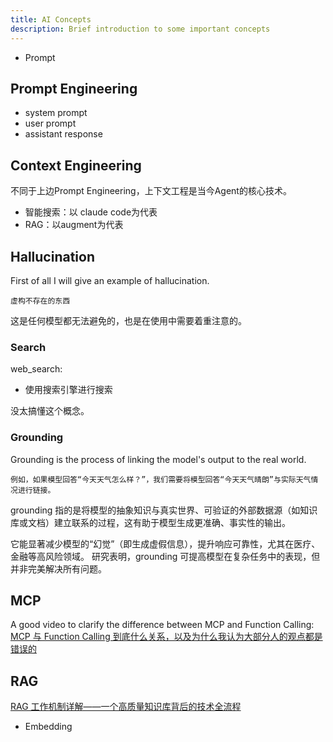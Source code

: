 ```yaml
---
title: AI Concepts
description: Brief introduction to some important concepts
---
```


- Prompt

## Prompt Engineering

- system prompt
- user prompt
- assistant response

## Context Engineering

不同于上边Prompt Engineering，上下文工程是当今Agent的核心技术。

- 智能搜索：以 claude code为代表
- RAG：以augment为代表

## Hallucination

First of all I will give an example of hallucination.

```
虚构不存在的东西
```

这是任何模型都无法避免的，也是在使用中需要着重注意的。

### Search

web_search: 
- 使用搜索引擎进行搜索

没太搞懂这个概念。

### Grounding

Grounding is the process of linking the model's output to the real world.

```
例如，如果模型回答“今天天气怎么样？”，我们需要将模型回答“今天天气晴朗”与实际天气情况进行链接。
```

grounding 指的是将模型的抽象知识与真实世界、可验证的外部数据源（如知识库或文档）建立联系的过程，这有助于模型生成更准确、事实性的输出。

它能显著减少模型的“幻觉”（即生成虚假信息），提升响应可靠性，尤其在医疗、金融等高风险领域。 研究表明，grounding 可提高模型在复杂任务中的表现，但并非完美解决所有问题。

## MCP

A good video to clarify the difference between MCP and Function Calling: [MCP 与 Function Calling 到底什么关系，以及为什么我认为大部分人的观点都是错误的](https://www.bilibili.com/video/BV15YJTzkENC/?share_source=copy_web&vd_source=b0665997e327e80accab2d35772a5a00)

## RAG

[RAG 工作机制详解——一个高质量知识库背后的技术全流程](https://www.bilibili.com/video/BV1JLN2z4EZQ/?share_source=copy_web&vd_source=b0665997e327e80accab2d35772a5a00)

- Embedding
